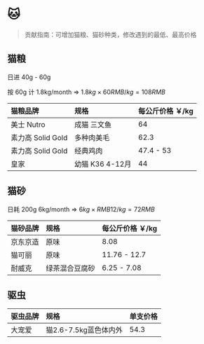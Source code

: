 # 🐱

> 贡献指南：可增加猫粮、猫砂种类，修改遇到的最低、最高价格

## 猫粮

日进 40g - 60g

按 60g 计 1.8kg/month => $1.8kg \times 60RMB/kg = 108RMB$

| 猫粮品牌           | 规格           | 每公斤价格 ￥/kg |
|:---------------|:-------------|:-----------|
| 美士 Nutro       | 成猫 三文鱼       | 64         |
| 素力高 Solid Gold | 多种肉美毛        | 62.3       |
| 素力高 Solid Gold | 经典鸡肉         | 47.4 - 53  |
| 皇家             | 幼猫 K36 4-12月 | 44         |

## 猫砂

日耗 200g 6kg/month => $6kg \times RMB12/kg = 72RMB$

| 猫砂品牌 | 规格      | 每公斤价格 ￥/kg   |
|:-----|:--------|:-------------|
| 京东京造 | 原味      | 8.08         |
| 猫可丽  | 原味      | 11.76 - 12.7 |
| 耐威克  | 绿茶混合豆腐砂 | 6.25 - 7.08  |

## 驱虫

| 驱虫品牌 | 规格              | 单支价格 |
|:-----|:----------------|:-----|
| 大宠爱  | 猫2.6-7.5kg蓝色体内外 | 54.3 |

